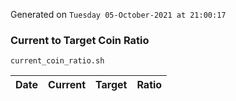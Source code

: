 Generated on `Tuesday 05-October-2021 at 21:00:17`

### Current to Target Coin Ratio
`current_coin_ratio.sh`

Date|Current|Target|Ratio
---|---|---|---
